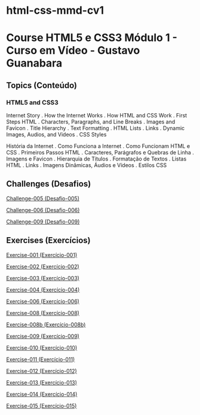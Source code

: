 # html-css-mmd-cv1

<h1>Course HTML5 e CSS3 Módulo 1 - Curso em Vídeo - Gustavo Guanabara</h1>

<h2>Topics (Conteúdo)</h2>

<h3> HTML5 and CSS3</h3>

<p>Internet Story . How the Internet Works . How HTML and CSS Work . First Steps HTML . Characters, Paragraphs, and Line Breaks . Images and Favicon . Title Hierarchy . Text Formatting . HTML Lists . Links . Dynamic Images, Audios, and Videos . CSS Styles</p>

<p>História da Internet . Como Funciona a Internet . Como Funcionam HTML e CSS . Primeiros Passos HTML . Caracteres, Parágrafos e Quebras de Linha . Imagens e Favicon . Hierarquia de Títulos . Formatação de Textos . Listas HTML . Links . Imagens Dinâmicas, Áudios e Vídeos . Estilos CSS </p>

<h2>Challenges (Desafios)</h2>

<p><a href="https://mayramduarte.github.io/html-css-mmd-cv1/desafios-mmd/ds005/index.html" target="_blank">Challenge-005 (Desafio-005)</a></p>
<p><a href="https://mayramduarte.github.io/html-css-mmd-cv1/desafios-mmd/ds006/index.html" target="_blank" >Challenge-006 (Desafio-006)</a></p>
<p><a href="https://mayramduarte.github.io/html-css-mmd-cv1/desafios-mmd/ds009/index.html" target="_blank">Challenge-009 (Desafio-009)</a></p>

<h2>Exercises (Exercícios)</h2>

<p><a href="https://mayramduarte.github.io/html-css-mmd-cv1/exercicios-mmd/ex001/index.html" target="_blank">Exercise-001 (Exercício-001)</a></p>
<p><a href="https://mayramduarte.github.io/html-css-mmd-cv1/exercicios-mmd/ex002/index.html" target="_blank">Exercise-002 (Exercício-002)</a></p>
<p><a href="https://mayramduarte.github.io/html-css-mmd-cv1/exercicios-mmd/ex003/index.html" target="_blank">Exercise-003 (Exercício-003)</a></p>
<p><a href="https://mayramduarte.github.io/html-css-mmd-cv1/exercicios-mmd/ex004/index.html" target="_blank">Exercise-004 (Exercício-004)</a></p>
<p><a href="https://mayramduarte.github.io/html-css-mmd-cv1/exercicios-mmd/ex006/index.html" target="_blank">Exercise-006 (Exercício-006)</a></p>
<p><a href="https://mayramduarte.github.io/html-css-mmd-cv1/exercicios-mmd/ex008/index.html" target="_blank">Exercise-008 (Exercício-008)</a></p>
<p><a href="https://mayramduarte.github.io/html-css-mmd-cv1/exercicios-mmd/ex008b/index.html" target="_blank">Exercise-008b (Exercício-008b)</a></p>
<p><a href="https://mayramduarte.github.io/html-css-mmd-cv1/exercicios-mmd/ex009/index.html" target="_blank">Exercise-009 (Exercício-009)</a></p>
<p><a href="https://mayramduarte.github.io/html-css-mmd-cv1/exercicios-mmd/ex010/index.html" target="_blank">Exercise-010 (Exercício-010)</a></p>
<p><a href="https://mayramduarte.github.io/html-css-mmd-cv1/exercicios-mmd/ex011/index.html" target="_blank">Exercise-011 (Exercício-011)</a></p>
<p><a href="https://mayramduarte.github.io/html-css-mmd-cv1/exercicios-mmd/ex012/index.html" target="_blank">Exercise-012 (Exercício-012)</a></p>
<p><a href="https://mayramduarte.github.io/html-css-mmd-cv1/exercicios-mmd/ex013/index.html" target="_blank">Exercise-013 (Exercício-013)</a></p>
<p><a href="https://mayramduarte.github.io/html-css-mmd-cv1/exercicios-mmd/ex014/index.html" target="_blank">Exercise-014 (Exercício-014)</a></p>
<p><a href="https://mayramduarte.github.io/html-css-mmd-cv1/exercicios-mmd/ex015/index.html" target="_blank">Exercise-015 (Exercício-015)</a></p>
